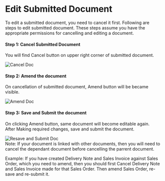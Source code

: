<!-- add-breadcrumbs -->
# Edit Submitted Document

To edit a submitted document, you need to cancel it first. Following are steps to edit submitted document. These steps assume you have the appropriate permissions for cancelling and editing a document.

#### Step 1: Cancel Submitted Document

You will find Cancel button on upper right corner of submitted document.

<img alt="Cancel Doc" class="screenshot" src="{{docs_base_url}}/v12/assets/img/articles/edit-submitted-doc-1.png">

#### Step 2: Amend the document

On cancellation of submitted document, Amend button will be became visible.

<img alt="Amend Doc" class="screenshot" src="{{docs_base_url}}/v12/assets/img/articles/edit-submitted-doc-2.png">

#### Step 3: Save and Submit the document

On clicking Amend button, same document will become editable again. After Making required changes, save and submit the document.

<img alt="Resave and Submit Doc" class="screenshot" src="{{docs_base_url}}/v12/assets/img/articles/edit-submitted-doc-3.png">

<div class="well">Note: If your document is linked with other documents, then you will need to cancel the dependant document before cancelling the parrent document.

Example: If you have created Delivery Note and Sales Invoice against Sales Order, which you need to amend, then you should first Cancel Delivery Note and Sales Invoice made for that Sales Order. Then amend Sales Order, re-save and re-submit it.
</div>
<!-- markdown -->
